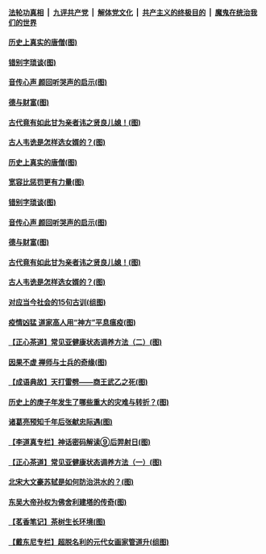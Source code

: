 ####  [法轮功真相](../../../../basic/blob/master/README.md?t=07021531) &nbsp;|&nbsp; [九评共产党](../../../../9ping.md/blob/master/README.md?t=07021531) &nbsp;|&nbsp; [解体党文化](../../../../jtdwh.md/blob/master/README.md?t=07021531)  &nbsp;|&nbsp; [共产主义的终极目的](../../../../gczydzjmd.md/blob/master/README.md?t=07021531) &nbsp;|&nbsp; [魔鬼在统治我们的世界](../../../../mgztzwmdsj.md/blob/master/README.md?t=07021531) 

#### [历史上真实的唐僧(图)](../pages/p7/938101.md?t=07021531) 

#### [错别字琐谈(图)](../pages/p7/938316.md?t=07021531) 

#### [音传心声 颜回听哭声的启示(图)](../pages/p7/938099.md?t=07021531) 

#### [德与财富(图)](../pages/p7/938218.md?t=07021531) 

#### [古代竟有如此甘为亲者讳之贤良儿媳！(图)](../pages/p7/938117.md?t=07021531) 

#### [古人韦诜是怎样选女婿的？(图)](../pages/p7/938100.md?t=07021531) 

#### [历史上真实的唐僧(图)](../pages/p7/938101.md?t=07021531) 

#### [宽容比惩罚更有力量(图)](../pages/p7/938280.md?t=07021531) 

#### [错别字琐谈(图)](../pages/p7/938316.md?t=07021531) 

#### [音传心声 颜回听哭声的启示(图)](../pages/p7/938099.md?t=07021531) 

#### [德与财富(图)](../pages/p7/938218.md?t=07021531) 

#### [古代竟有如此甘为亲者讳之贤良儿媳！(图)](../pages/p7/938117.md?t=07021531) 

#### [古人韦诜是怎样选女婿的？(图)](../pages/p7/938100.md?t=07021531) 

#### [对应当今社会的15句古训(组图)](../pages/p7/938097.md?t=07021531) 

#### [疫情凶猛 道家高人用“神方”平息瘟疫(图)](../pages/p7/938004.md?t=07021531) 

#### [【正心茶道】常见亚健康状态调养方法（二）(图)](../pages/p7/937559.md?t=07021531) 

#### [因果不虚 禅师与士兵的奇缘(图)](../pages/p7/938092.md?t=07021531) 

#### [【成语典故】天打雷劈——商王武乙之死(图)](../pages/p7/937782.md?t=07021531) 

#### [历史上的庚子年发生了哪些重大的灾难与转折？(图)](../pages/p7/937991.md?t=07021531) 

#### [诸葛亮预知千年后张献忠际遇(图)](../pages/p7/937564.md?t=07021531) 

#### [【李道真专栏】神话密码解读⑨后羿射日(图)](../pages/p7/937560.md?t=07021531) 

#### [【正心茶道】常见亚健康状态调养方法（一）(图)](../pages/p7/937556.md?t=07021531) 

#### [北宋大文豪苏轼是如何防治洪水的？(图)](../pages/p7/937874.md?t=07021531) 

#### [东吴大帝孙权为佛舍利建塔的传奇(图)](../pages/p7/937764.md?t=07021531) 

#### [【茗香笔记】茶树生长环境(图)](../pages/p7/937562.md?t=07021531) 

#### [【戴东尼专栏】超脱名利的元代女画家管道升(组图)](../pages/p7/935043.md?t=07021531) 


